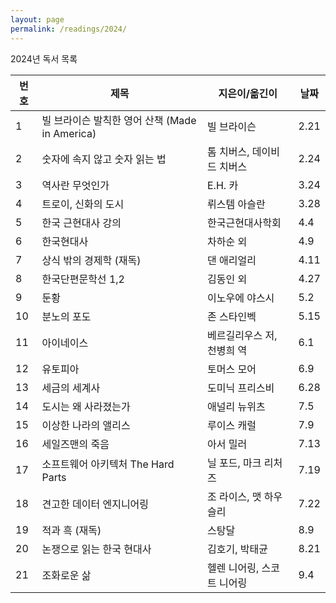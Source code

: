```yaml
---
layout: page
permalink: /readings/2024/
---
```


2024년 독서 목록

번호 | 제목 | 지은이/옮긴이 | 날짜
-----|------|---------------|------
1 | 빌 브라이슨 발칙한 영어 산책 (Made in America) | 빌 브라이슨 | 2.21
2 | 숫자에 속지 않고 숫자 읽는 법 | 톰 치버스, 데이비드 치버스 | 2.24
3 | 역사란 무엇인가 | E.H. 카 | 3.24
4 | 트로이, 신화의 도시 | 뤼스템 아슬란 | 3.28
5 | 한국 근현대사 강의 | 한국근현대사학회 | 4.4
6 | 한국현대사 | 차하순 외 | 4.9
7 | 상식 밖의 경제학 (재독) | 댄 애리얼리 | 4.11
8 | 한국단편문학선 1,2 | 김동인 외 | 4.27
9 | 둔황 | 이노우에 야스시 | 5.2
10 | 분노의 포도 | 존 스타인벡 | 5.15
11 | 아이네이스 | 베르길리우스 저, 천병희 역 | 6.1
12 | 유토피아 | 토머스 모어 | 6.9
13 | 세금의 세계사 | 도미닉 프리스비 | 6.28
14 | 도시는 왜 사라졌는가 | 애널리 뉴위츠 | 7.5
15 | 이상한 나라의 앨리스 | 루이스 캐럴 | 7.9
16 | 세일즈맨의 죽음 | 아서 밀러 | 7.13
17 | 소프트웨어 아키텍처 The Hard Parts | 닐 포드, 마크 리처즈 | 7.19
18 | 견고한 데이터 엔지니어링 | 조 라이스, 맷 하우슬리 | 7.22
19 | 적과 흑 (재독) | 스탕달 | 8.9
20 | 논쟁으로 읽는 한국 현대사 | 김호기, 박태균 | 8.21
21 | 조화로운 삶 | 헬렌 니어링, 스코트 니어링 | 9.4
